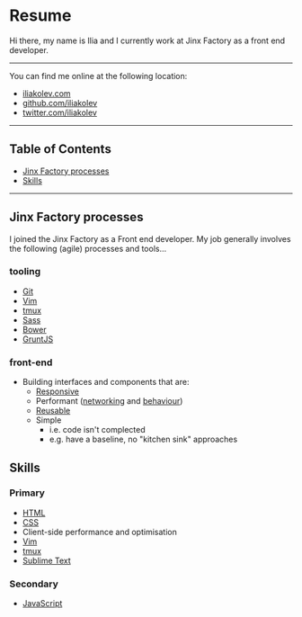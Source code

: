 # Resume

Hi there, my name is Ilia and I currently work at Jinx Factory as a front end
developer.

---

You can find me online at the following location:

- [iliakolev.com](http://www.iliakolev.com/)
- [github.com/iliakolev](https://github.com/iliakolev)
- [twitter.com/iliakolev](http://www.twitter.com/iliakolev)

---

## Table of Contents

- [Jinx Factory processes](#jinx-factory-processes)
- [Skills](#skills)

---

## Jinx Factory processes

I joined the Jinx Factory as a Front end developer. My job  generally involves
the following (agile) processes and tools…

### tooling

- [Git](http://git-scm.com/)
- [Vim](http://www.vim.org/about.php)
- [tmux](http://tmux.sourceforge.net/)
- [Sass](http://sass-lang.com/)
- [Bower](http://bower.io/)
- [GruntJS](http://gruntjs.com/)

### front-end

- Building interfaces and components that are:
    - [Responsive](http://www.abookapart.com/products/responsive-web-design)
    - Performant ([networking](http://shop.oreilly.com/product/0636920028048.do) and [behaviour](http://shop.oreilly.com/product/9780596802806.do))
    - [Reusable](https://github.com/stubbornella/oocss/wiki)
    - Simple
        - i.e. code isn't complected
        - e.g. have a baseline, no "kitchen sink" approaches

## Skills

### Primary

- [HTML](https://developer.mozilla.org/en-US/docs/Web/HTML)
- [CSS](https://developer.mozilla.org/en-US/docs/Web/CSS)
- Client-side performance and optimisation
- [Vim](http://www.vim.org/about.php)
- [tmux](http://tmux.sourceforge.net/)
- [Sublime Text](http://www.sublimetext.com/)

### Secondary

- [JavaScript](https://developer.mozilla.org/en-US/docs/Web/JavaScript)

